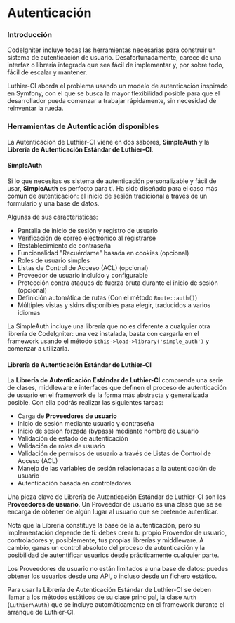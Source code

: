 [//]: # ([author] Anderson Salas)
[//]: # ([meta_description] ...)

# Autenticación

### Introducción

CodeIgniter incluye todas las herramientas necesarias para construir un sistema de autenticación de usuario. Desafortunadamente, carece de una interfaz o librería integrada que sea fácil de implementar y, por sobre todo, fácil de escalar y mantener.

Luthier-CI aborda el problema usando un modelo de autenticación inspirado en Symfony, con el que se busca la mayor flexibilidad posible para que el desarrollador pueda comenzar a trabajar rápidamente, sin necesidad de reinventar la rueda.

### Herramientas de Autenticación disponibles

La Autenticación de Luthier-CI viene en dos sabores, **SimpleAuth** y la **Librería de Autenticación Estándar de Luthier-CI**.

#### SimpleAuth

Si lo que necesitas es sistema de autenticación personalizable y fácil de usar, **SimpleAuth** es perfecto para ti. Ha sido diseñado para el caso más común de autenticación: el inicio de sesión tradicional a través de un formulario y una base de datos.

Algunas de sus características:

* Pantalla de inicio de sesión y registro de usuario
* Verificación de correo electrónico al registrarse
* Restablecimiento de contraseña
* Funcionalidad "Recuérdame" basada en cookies (opcional)
* Roles de usuario simples
* Listas de Control de Acceso (ACL) (opcional)
* Proveedor de usuario incluído y configurable
* Protección contra ataques de fuerza bruta durante el inicio de sesión (opcional)
* Definición automática de rutas (Con el método `Route::auth()`)
* Múltiples vistas y skins disponibles para elegir, traducidos a varios idiomas

La SimpleAuth incluye una librería que no es diferente a cualquier otra librería de CodeIgniter: una vez instalada, basta con cargarla en el framework usando el método `$this->load->library('simple_auth')` y comenzar a utilizarla.

#### Librería de Autenticación Estándar de Luthier-CI

La **Librería de Autenticación Estándar de Luthier-CI** comprende una serie de clases, middleware e interfaces que definen el proceso de autenticación de usuario en el framework de la forma más abstracta y generalizada posible. Con ella podrás realizar las siguientes tareas:

* Carga de **Proveedores de usuario**
* Inicio de sesión mediante usuario y contraseña
* Inicio de sesión forzada (bypass) mediante nombre de usuario
* Validación de estado de autenticación
* Validación de roles de usuario
* Validación de permisos de usuario a través de Listas de Control de Acceso (ACL)
* Manejo de las variables de sesión relacionadas a la autenticación de usuario
* Autenticación basada en controladores

Una pieza clave de Librería de Autenticación Estándar de Luthier-CI son los **Proveedores de usuario**. Un Proveedor de usuario es una clase que se se encarga de obtener de algún lugar al usuario que se pretende autenticar.

Nota que la Librería constituye la base de la autenticación, pero su implementación depende de ti: debes crear tu propio Proveedor de usuario, controladores y, posiblemente, tus propias librerías y middleware. A cambio, ganas un control absoluto del proceso de autenticación y la posibilidad de autentificar usuarios desde prácticamente cualquier parte.

Los Proveedores de usuario no están limitados a una base de datos: puedes obtener los usuarios desde una API, o incluso desde un fichero estático.

Para usar la Librería de Autenticación Estándar de Luthier-CI se deben llamar a los métodos estáticos de su clase principal, la clase `Auth` (`Luthier\Auth`) que se incluye automáticamente en el framework durante el arranque de Luthier-CI.







